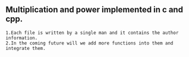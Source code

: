 ## Multiplication and power implemented in c and cpp.

	1.Each file is written by a single man and it contains the author information.
	2.In the coming future will we add more functions into them and integrate them.

